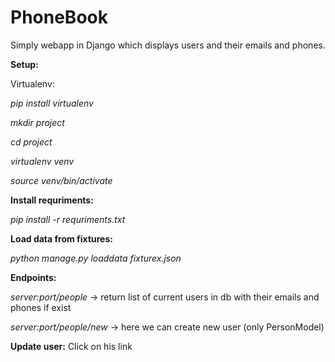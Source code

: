 # PhoneBook
Simply webapp in Django which displays users and their emails and phones.

**Setup:**

Virtualenv:

*pip install virtualenv*

*mkdir project*

*cd project*

*virtualenv venv*

*source venv/bin/activate*

**Install requriments:**

*pip install -r requriments.txt*

**Load data from fixtures:**

*python manage.py loaddata fixturex.json*

**Endpoints:**

*server:port/people* -> return list of current users in db with their emails and phones if exist

*server:port/people/new* -> here we can create new user (only PersonModel)

**Update user:**
Click on his link
